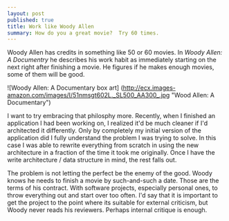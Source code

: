 ```yaml
---
layout: post
published: true
title: Work like Woody Allen
summary: How do you a great movie?  Try 60 times.
---
```


Woody Allen has credits in something like 50 or 60 movies.  In *Woody Allen: A
Documentry* he describes his work habit as immediately starting on the next
right after finishing a movie.  He figures if he makes enough movies, some of
them will be good.

![Woody Allen: A Documentary box art]
(http://ecx.images-amazon.com/images/I/51nmsgt602L._SL500_AA300_.jpg 
"Wood Allen: A Documentary")

I want to try embracing that philosphy more.  Recently, when I finished an
application I had been working on, I realized it'd be much cleaner if I'd
architected it differently.  Only by completely my initial version of the
application did I fully understand the problem I was trying to solve.  In this
case I was able to rewrite everything from scratch in using the new architecture
in a fraction of the time it took me originally.  Once I have the write
architecture / data structure in mind, the rest falls out.

The problem is not letting the perfect be the enemy of the good.  Woody
knows he needs to finish a movie by such-and-such a date.  Those are the terms
of his contract.  With software projects, especially personal ones, to throw
everything out and start over too often.  I'd say that it is important to
get the project to the point where its suitable for external criticism, but
Woody never reads his reviewers.  Perhaps internal critique is enough.

